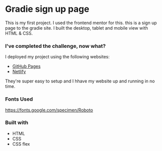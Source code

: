 
# Gradie sign up page

This is my first project. I used the frontend mentor for this. this is a sign up page to the gradie site. I built the desktop, tablet and mobile view with HTML & CSS. 


### I've completed the challenge, now what?

I deployed my project using the following websites:

- [GitHub Pages](https://github.com/Nnamdi84/Gradie-Sign-up-page.git)
- [Netlify](https://nnamdi-gradie.netlify.app/)

They're super easy to setup and I hhave my website up and running in no time.


### Fonts Used

https://fonts.google.com/specimen/Roboto

### Built with
- HTML
- CSS
- CSS flex



